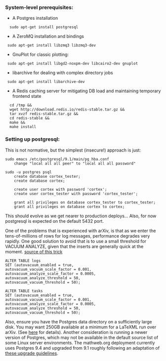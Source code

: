 ### System-level prerequisites:
 * A Postgres installation
 ```
   sudo apt-get install postgresql
 ```
 * A ZeroMQ installation and bindings
 ```
  sudo apt-get install libzmq3 libzmq3-dev
 ```

 * GnuPlot for classic plotting:
 ```
  sudo apt-get install libgd2-noxpm-dev libcairo2-dev gnuplot
 ```

* libarchive for dealing with complex directory jobs
```
 sudo apt-get install libarchive-dev
```

* A Redis caching server for mitigating DB load and maintaining temporary frontend state
```
  cd /tmp &&
  wget http://download.redis.io/redis-stable.tar.gz &&
  tar xvzf redis-stable.tar.gz &&
  cd redis-stable &&
  make &&
  make install
```

### Setting up postgresql:
 This is not normative, but the simplest (insecure!) approach is just:
 ```
 sudo emacs /etc/postgresql/9.1/main/pg_hba.conf
     change "local all all peer" to "local all all password"

 sudo -u postgres psql
     create database cortex_tester;
     create database cortex;

     create user cortex with password 'cortex';
     create user cortex_tester with password 'cortex_tester';

     grant all privileges on database cortex_tester to cortex_tester;
     grant all privileges on database cortex to cortex;
 ```

 This should evolve as we get nearer to production deploys... Also, for now postgresql is expected on the default 5432 port.
 
 One of the problems that is experienced with arXiv, is that as we enter the tens-of-millions of rows for log messages, performance degrades very rapidly. One good solution to avoid that is to use a small threshold for VACUUM ANALYZE, given that the inserts are generally quick at the moment. [source of this trick](https://lob.com/blog/supercharge-your-postgresql-performance/) 
 ```
ALTER TABLE logs  
SET (autovacuum_enabled = true,
autovacuum_vacuum_scale_factor = 0.001,
autovacuum_analyze_scale_factor = 0.0005,
autovacuum_analyze_threshold = 50,
autovacuum_vacuum_threshold = 50);

ALTER TABLE tasks  
SET (autovacuum_enabled = true,
autovacuum_vacuum_scale_factor = 0.001,
autovacuum_analyze_scale_factor = 0.0005,
autovacuum_analyze_threshold = 50,
autovacuum_vacuum_threshold = 50);
```

Also, ensure you have the Postgres data directory on a sufficiently large disk. You may want 250GB available at a minimum for a LaTeXML run over arXiv. (See [here](https://github.com/dginev/CorTeX/issues/10) for details). Another consideration is running a newer version of Postgres, which may not be available in the default source list of some Linux server environments. The mathweb.org deployment currently uses Postgres 9.4 and upgraded from 9.1 roughly following an adaptation of [these upgrade guidelines](https://gist.github.com/tamoyal/2ea1fcdf99c819b4e07d).
